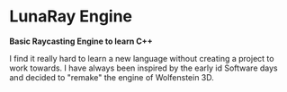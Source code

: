# LunaRay Engine

**Basic Raycasting Engine to learn C++**

I find it really hard to learn a new language without creating a project to work towards. I have always been inspired by the early id Software days and decided to "remake" the engine of Wolfenstein 3D.
